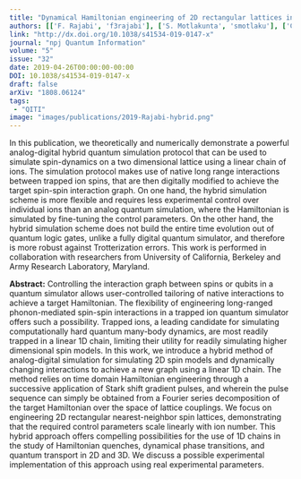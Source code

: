 ```yaml
---
title: "Dynamical Hamiltonian engineering of 2D rectangular lattices in a one-dimensional ion chain"
authors: [['F. Rajabi', 'f3rajabi'], ['S. Motlakunta', 'smotlaku'], ['C. Shih', 'c5shih'], ['N. Kotibhaskar', 'nkotibha'], ['Q. Quraishi'], ['A. Ajoy'], ['R. Islam', 'krislam']]
link: "http://dx.doi.org/10.1038/s41534-019-0147-x"
journal: "npj Quantum Information"
volume: "5"
issue: "32"
date: 2019-04-26T00:00:00-00:00
DOI: 10.1038/s41534-019-0147-x
draft: false
arXiv: "1808.06124"
tags:
 - "QITI" 
image: "images/publications/2019-Rajabi-hybrid.png"
---
```


In this publication, we theoretically and numerically demonstrate a powerful analog-digital hybrid quantum simulation protocol that can be used to simulate spin-dynamics on a two dimensional lattice using a linear chain of ions. The simulation protocol makes use of native long range interactions between trapped ion spins, that are then digitally modified to achieve the target spin-spin interaction graph. On one hand, the hybrid simulation scheme is more flexible and requires less experimental control over individual ions than an analog quantum simulation, where the Hamiltonian is simulated by fine-tuning the control parameters. On the other hand, the hybrid simulation scheme does not build the entire time evolution out of quantum logic gates, unlike a fully digital quantum simulator, and therefore is more robust against Trotterization errors. This work is performed in collaboration with researchers from University of California, Berkeley and Army Research Laboratory, Maryland. 

**Abstract:** Controlling the interaction graph between spins or qubits in a quantum
simulator allows user-controlled tailoring of native interactions to achieve a
target Hamiltonian. The flexibility of engineering long-ranged phonon-mediated
spin-spin interactions in a trapped ion quantum simulator offers such a
possibility. Trapped ions, a leading candidate for simulating computationally
hard quantum many-body dynamics, are most readily trapped in a linear 1D chain,
limiting their utility for readily simulating higher dimensional spin models.
In this work, we introduce a hybrid method of analog-digital simulation for
simulating 2D spin models and dynamically changing interactions to achieve a
new graph using a linear 1D chain. The method relies on time domain Hamiltonian
engineering through a successive application of Stark shift gradient pulses,
and wherein the pulse sequence can simply be obtained from a Fourier series
decomposition of the target Hamiltonian over the space of lattice couplings. We
focus on engineering 2D rectangular nearest-neighbor spin lattices,
demonstrating that the required control parameters scale linearly with ion
number. This hybrid approach offers compelling possibilities for the use of 1D
chains in the study of Hamiltonian quenches, dynamical phase transitions, and
quantum transport in 2D and 3D. We discuss a possible experimental
implementation of this approach using real experimental parameters.